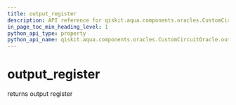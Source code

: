 ```yaml
---
title: output_register
description: API reference for qiskit.aqua.components.oracles.CustomCircuitOracle.output_register
in_page_toc_min_heading_level: 1
python_api_type: property
python_api_name: qiskit.aqua.components.oracles.CustomCircuitOracle.output_register
---
```


# output\_register

returns output register

